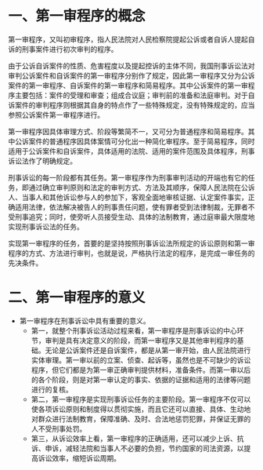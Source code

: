 # 一、第一审程序的概念
第一审程序，又叫初审程序，指人民法院对人民检察院提起公诉或者自诉人提起自诉的刑事案件进行初次审判的程序。

由于公诉自诉案件的性质、危害程度以及提起控诉的主体不同，我国刑事诉讼法对审判公诉案件和自诉案件的第一审程序分别作了规定，因此第一审程序又分为公诉案件的第一审程序、自诉案件的第一审程序和简易程序。其中公诉案件的第一审程序主要包括：案件的受理和审查；组成合议庭；审判前的准备和法庭审判。对于自诉案件的审判程序则根据其自身的特点作了一些特殊规定，没有特殊规定的，应当参照公诉案件第一审程序进行。

第一审程序因具体审理方式、阶段等繁简不一，又可分为普通程序和简易程序。其中公诉案件的普通程序因具体案情可分化出一种简化审程序。至于简易程序，同时适用于公诉案件和自诉案件，具体适用的法院、适用的案件范围及具体程序，刑事诉讼法作了明确规定。

刑事诉讼的每一阶段都有其任务。第一审程序作为刑事审判活动的开端也有它的任务，即通过确立审判原则和法定的审判方式、方法及其顺序，保障人民法院在公诉人、当事人和其他诉讼参与人的参加下，客观全面地审核证据、认定案件事实，正确适用法律，依法解决被告人的刑事责任问题，使有罪者受到法律制裁，无罪者不受刑事追究；同时，使旁听人员接受生动、具体的法制教育，通过庭审最大限度地实现刑事诉讼法的任务。

实现第一审程序的任务，首要的是坚持按照刑事诉讼法所规定的诉讼原则和第一审程序的方式、方法进行审判，也就是说，严格执行法定的程序，是完成一审任务的先决条件。
# 二、第一审程序的意义
- 第一审程序在刑事诉讼中具有重要的意义。
	- 第一，就整个刑事诉讼活动过程来看，第一审程序是刑事诉讼的中心环节，审判是具有决定意义的阶段，而第一审程序又是其他审判程序的基础。无论是公诉案件还是自诉案件，都是从第一审开始，由人民法院进行实体审理。第一审以前的立案、侦查、起诉等，虽然也是不可缺少的诉讼程序，但它们都是为第一审正确审判提供材料，准备条件。而第一审以后的各个阶段，则是对第一审认定的事实、依据的证据和适用的法律等问题进行的复核。
	- 第二，第一审程序是实现刑事诉讼任务的主要阶段。第一审程序不仅可以使各项诉讼原则和制度得以贯彻实施，而且它还可以直接、具体、生动地对群众进行法制教育，保障准确、及时、合法地惩罚犯罪，并保证无罪的人不受刑事处罚。
	- 第三，从诉讼效率上看，第一审程序的正确适用，还可以减少上诉、抗诉、申诉，减轻法院和当事人不必要的负担，节约国家的司法资源，以提高诉讼效率，缩短诉讼周期。